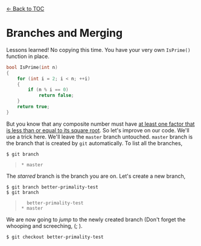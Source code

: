 [<- Back to TOC](https://github.com/Hindol/git-tutorial/blob/master/README.md)

# Branches and Merging
Lessons learned! No copying this time. You have your very own `IsPrime()` function in place.

```c++
bool IsPrime(int n)
{
    for (int i = 2; i < n; ++i)
    {
        if (n % i == 0)
            return false;
    }
    return true;
}
```

But you know that any composite number must have [at least one factor that is less than or equal to its square root](http://stackoverflow.com/q/5811151/1019491). So let's improve on our code. We'll use a trick here. We'll leave the `master` branch untouched. `master` branch is the branch that is created by `git` automatically. To list all the branches,

    $ git branch

> `* master`

The _starred_ branch is the branch you are on. Let's create a new branch,

    $ git branch better-primality-test
    $ git branch

> `  better-primality-test`  
> `* master`

We are now going to _jump_ to the newly created branch (Don't forget the whooping and screeching, (; ).

    $ git checkout better-primality-test